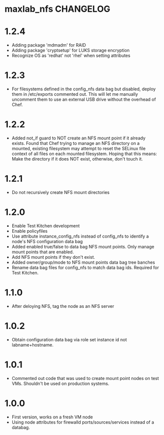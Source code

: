 # maxlab_nfs CHANGELOG

# 1.2.4

* Adding package 'mdmadm' for RAID
* Adding package 'cryptsetup' for LUKS storage encryption
* Recognize OS as 'redhat' not 'rhel' when setting attributes

# 1.2.3

* For filesystems defined in the config_nfs data bag but disabled, deploy them in /etc/exports commented out. This will let me manually uncomment them to use an external USB drive without the overhead of Chef.

# 1.2.2

* Added not_if guard to NOT create an NFS mount point if it already exists.  Found that Chef trying to manage an NFS directory on a mounted, existing filesystem may attempt to reset the SELinux file context of all files on each mounted filesystem. Hoping that this means: Make the directory if it does NOT exist, otherwise, don't touch it.

# 1.2.1

* Do not recursively create NFS mount directories

# 1.2.0

* Enable Test Kitchen development
* Enable policyfiles
* Use attribute instance_config_nfs instead of config_nfs to identify a node's NFS configuration data bag
* Added enabled true/false to data bag NFS mount points.  Only manage mount points that are enabled.
* Add NFS mount points if they don't exist.
* Added owner/group/mode to NFS mount points data bag tree banches
* Rename data bag files for config_nfs to match data bag ids. Required for Test Kitchen.


# 1.1.0

* After deloying NFS, tag the node as an NFS server

# 1.0.2

* Obtain configuration data bag via role set instance id not labname+hostname.

# 1.0.1

* Commented out code that was used to create mount point nodes on test VMs.  Shouldn't be used on production systems.

# 1.0.0

* First version, works on a fresh VM node
* Using node attributes for firewalld ports/sources/services instead of a databag.
